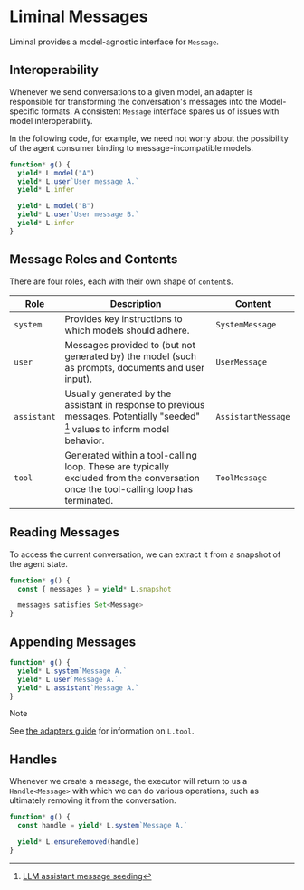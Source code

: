 # Liminal Messages

Liminal provides a model-agnostic interface for `Message`.

## Interoperability

Whenever we send conversations to a given model, an adapter is responsible for
transforming the conversation's messages into the Model-specific formats. A
consistent `Message` interface spares us of issues with model interoperability.

In the following code, for example, we need not worry about the possibility of
the agent consumer binding to message-incompatible models.

```ts
function* g() {
  yield* L.model("A")
  yield* L.user`User message A.`
  yield* L.infer

  yield* L.model("B")
  yield* L.user`User message B.`
  yield* L.infer
}
```

## Message Roles and Contents

There are four roles, each with their own shape of `content`s.

| Role        | Description                                                                                                                         | Content            |
| ----------- | ----------------------------------------------------------------------------------------------------------------------------------- | ------------------ |
| `system`    | Provides key instructions to which models should adhere.                                                                            | `SystemMessage`    |
| `user`      | Messages provided to (but not generated by) the model (such as prompts, documents and user input).                                  | `UserMessage`      |
| `assistant` | Usually generated by the assistant in response to previous messages. Potentially "seeded" [^1] values to inform model behavior.     | `AssistantMessage` |
| `tool`      | Generated within a tool-calling loop. These are typically excluded from the conversation once the tool-calling loop has terminated. | `ToolMessage`      |

## Reading Messages

To access the current conversation, we can extract it from a snapshot of the
agent state.

```ts
function* g() {
  const { messages } = yield* L.snapshot

  messages satisfies Set<Message>
}
```

## Appending Messages

```ts
function* g() {
  yield* L.system`Message A.`
  yield* L.user`Message A.`
  yield* L.assistant`Message A.`
}
```

> [!NOTE]
> See [the adapters guide](../adapters/index.md) for information on `L.tool`.

## Handles

Whenever we create a message, the executor will return to us a `Handle<Message>`
with which we can do various operations, such as ultimately removing it from the
conversation.

```ts
function* g() {
  const handle = yield* L.system`Message A.`

  yield* L.ensureRemoved(handle)
}
```

[^1]: [LLM assistant message seeding](https://padolsey.medium.com/simple-llm-gpt-trick-seeding-08fbcc1880c7)
